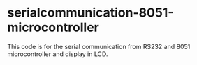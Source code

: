 # serialcommunication-8051-microcontroller
This code is for the serial communication from RS232 and 8051 microcontroller and display in LCD.

